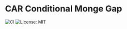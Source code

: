 # CAR Conditional Monge Gap

[![CI](https://github.com/AI4SCR/car-conditional-monge/actions/workflows/ci.yml/badge.svg)](https://github.com/AI4SCR/car-conditional-monge/actions/workflows/ci.yml)
[![License: MIT](https://img.shields.io/badge/License-MIT-yellow.svg)](https://opensource.org/licenses/MIT)

